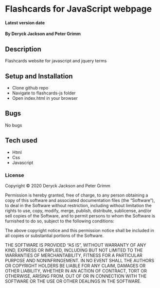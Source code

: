 # Flashcards for JavaScript webpage

#### Latest version date

#### By Deryck Jackson and Peter Grimm

## Description

Flashcards website for javascript and jquery terms

## Setup and Installation

* Clone github repo
* Navigate to flashcards-js folder
* Open index.html in your browser

## Bugs

No bugs

## Tech used

* Html
* Css
* Javascript

### License

Copyright © 2020 Deryck Jackson and Peter Grimm

Permission is hereby granted, free of charge, to any person obtaining a copy of this software and associated documentation files (the “Software”), to deal in the Software without restriction, including without limitation the rights to use, copy, modify, merge, publish, distribute, sublicense, and/or sell copies of the Software, and to permit persons to whom the Software is furnished to do so, subject to the following conditions:

The above copyright notice and this permission notice shall be included in all copies or substantial portions of the Software.

THE SOFTWARE IS PROVIDED “AS IS”, WITHOUT WARRANTY OF ANY KIND, EXPRESS OR IMPLIED, INCLUDING BUT NOT LIMITED TO THE WARRANTIES OF MERCHANTABILITY, FITNESS FOR A PARTICULAR PURPOSE AND NONINFRINGEMENT. IN NO EVENT SHALL THE AUTHORS OR COPYRIGHT HOLDERS BE LIABLE FOR ANY CLAIM, DAMAGES OR OTHER LIABILITY, WHETHER IN AN ACTION OF CONTRACT, TORT OR OTHERWISE, ARISING FROM, OUT OF OR IN CONNECTION WITH THE SOFTWARE OR THE USE OR OTHER DEALINGS IN THE SOFTWARE.
